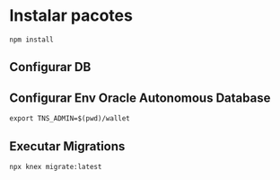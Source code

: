 # Instalar pacotes
``npm install``


## Configurar DB

## Configurar Env Oracle Autonomous Database

``export TNS_ADMIN=$(pwd)/wallet``

## Executar Migrations

``npx knex migrate:latest``

